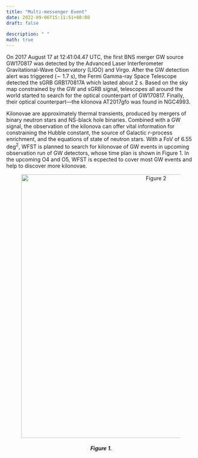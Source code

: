 ```yaml
---
title: "Multi-messenger Event"
date: 2022-09-06T15:11:51+08:00
draft: false
 
description: " "
math: true
---
```


On 2017 August 17 at 12:41:04.47 UTC, the first BNS merger GW source GW170817 was detected by the Advanced Laser Interferometer Gravitational-Wave Observatory (LIGO) and Virgo. After the GW detection alert was triggered (∼ 1.7 s), the Fermi Gamma-ray Space Telescope detected the sGRB GRB170817A which lasted about 2 s. Based on the sky map constrained by the GW and sGRB signal, telescopes all around the world started to search for the optical counterpart of GW170817. Finally, their optical counterpart—the kilonova AT2017gfo was found in NGC4993.

Kilonovae are approximately thermal transients, produced by mergers of binary neutron stars and NS-black hole binaries. Combined with a GW signal, the observation of the kilonova can offer vital information for constraining the Hubble constant, the source of Galactic $r$-process enrichment, and the equations of state of neutron stars. With a FoV of 6.55 deg$^2$, WFST is planned to search for kilonovae of GW events in upcoming observation run of GW detectors, whose time plan is shown in Figure 1. In the upcoming O4 and O5, WFST is ecpected to cover most GW events and help to discover more kilonovae.


<figure>
<div align=center>
  <img src="/images/multimessenger-event/timeline.png" width="700" title="Figure 2" />
    <figcaption>
      <h5>Figure 1.</h5>
  </figcaption>
  </div>
</figure>